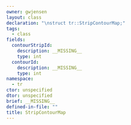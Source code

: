 ```yaml
---
owner: gwjensen
layout: class
declaration: "\nstruct tr::StripContourMap;"
tags:
  - class
fields:
  contourStripId:
    description: __MISSING__
    type: int
  contourId:
    description: __MISSING__
    type: int
namespace:
  - tr
ctor: unspecified
dtor: unspecified
brief: __MISSING__
defined-in-file: ""
title: StripContourMap
---
```


